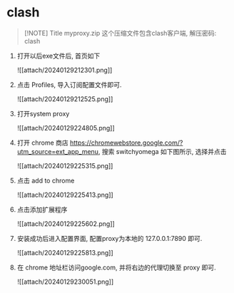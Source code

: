 
# clash

> [!NOTE] Title
>myproxy.zip 这个压缩文件包含clash客户端, 解压密码: clash


1. 打开以后exe文件后, 首页如下


	![[attach/20240129212301.png]]




2. 点击 Profiles, 导入订阅配置文件即可.

	![[attach/20240129212525.png]]
	
	
3. 打开system proxy

	
	![[attach/20240129224805.png]]
	
4. 打开 chrome 商店 https://chromewebstore.google.com/?utm_source=ext_app_menu, 搜索 switchyomega 如下图所示, 选择并点击

	![[attach/20240129225315.png]]

5. 点击 add to chrome

	![[attach/20240129225413.png]]
	
	


6. 点击添加扩展程序

	![[attach/20240129225602.png]]

7. 安装成功后进入配置界面, 配置proxy为本地的 127.0.0.1:7890 即可.

	![[attach/20240129225813.png]]
	
8. 在 chrome 地址栏访问google.com, 并将右边的代理切换至 proxy 即可.

	![[attach/20240129230051.png]]
	
	













